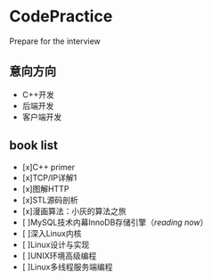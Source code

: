 # CodePractice
Prepare for the interview
## 意向方向
- C++开发
- 后端开发
- 客户端开发

## book list

* [x]C++ primer 
* [x]TCP/IP详解1
* [x]图解HTTP
* [x]STL源码剖析
* [x]漫画算法：小灰的算法之旅
* [ ]MySQL技术内幕InnoDB存储引擎（*reading now*）
* [ ]深入Linux内核
* [ ]Linux设计与实现
* [ ]UNIX环境高级编程
* [ ]Linux多线程服务端编程